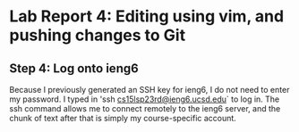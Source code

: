 # Lab Report 4: Editing using vim, and pushing changes to Git
## Step 4: Log onto ieng6
Because I previously generated an SSH key for ieng6, I do not need to enter my password. 
I typed in 'ssh cs15lsp23rd@ieng6.ucsd.edu` to log in. The ssh command allows me to connect remotely to the ieng6 server, and the chunk of text after that is simply my course-specific account.
